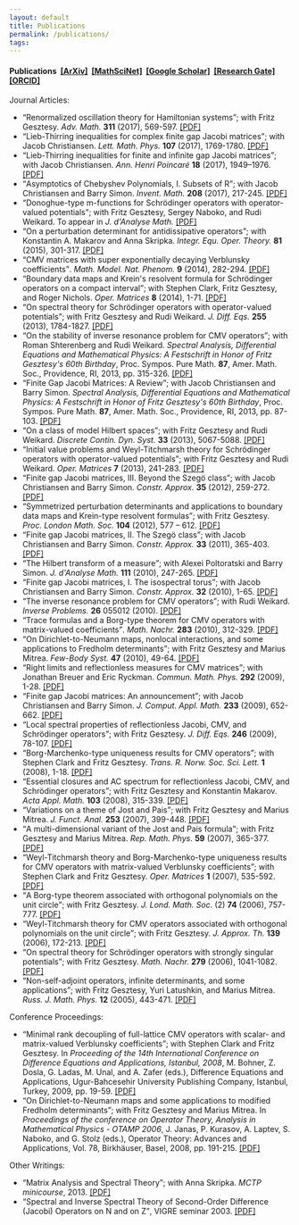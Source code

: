 ```yaml
---
layout: default
title: Publications
permalink: /publications/
tags: 
---
```


<h4>Publications&nbsp; 
<a href="https://arxiv.org/a/zinchenko_m_1" target="_blank">[ArXiv]</a>&nbsp;
<a href="http://www.ams.org/mathscinet/search/author.html?mrauthid=778212" target="_blank">[MathSciNet]</a>&nbsp;
<a href="http://scholar.google.com/citations?user=SW1Lc4YAAAAJ" target="_blank">[Google Scholar]</a>&nbsp; 
<a href="http://www.researchgate.net/profile/Maxim_Zinchenko" target="_blank">[Research Gate]</a>&nbsp; 
<a href="http://orcid.org/0000-0002-9559-0650" target="_blank">[ORCID]</a>&nbsp; 
</h4>


Journal Articles:
<ul>

<li>
<q>Renormalized oscillation theory for Hamiltonian systems</q>; 
with Fritz Gesztesy. 
<i>Adv. Math.</i> <b>311</b> (2017), 569-597.
<a href="https://sites.google.com/site/maximmath/publications/GZ-MatrixOscillation.pdf?attredirects=0" target="_blank">[PDF]</a>
</li>

<li>
<q>Lieb-Thirring inequalities for complex finite gap Jacobi matrices</q>; 
with Jacob Christiansen. 
<i>Lett. Math. Phys.</i> <b>107</b> (2017), 1769-1780.
<a href="https://sites.google.com/site/maximmath/publications/LTcomplex.pdf?attredirects=0" target="_blank">[PDF]</a>
</li>

<li>
<q>Lieb-Thirring inequalities for finite and infinite gap Jacobi matrices</q>; 
with Jacob Christiansen. 
<i>Ann. Henri Poincaré</i> <b>18</b> (2017), 1949–1976.
<a href="https://sites.google.com/site/maximmath/publications/LiebThirring.pdf?attredirects=0" target="_blank">[PDF]</a>
</li>

<li>
<q>Asymptotics of Chebyshev Polynomials, I. Subsets of R</q>; 
with Jacob Christiansen and Barry Simon. 
<i>Invent. Math.</i> <b>208</b> (2017), 217-245. 
<a href="https://sites.google.com/site/maximmath/publications/cheb1.pdf?attredirects=0" target="_blank">[PDF]</a>
</li>

<li>
<q>Donoghue-type m-functions for Schrödinger operators with operator-valued potentials</q>; 
with Fritz Gesztesy, Sergey Naboko, and Rudi Weikard. 
To appear in <i>J. d'Analyse Math.</i> 
<a href="https://sites.google.com/site/maximmath/publications/GNWZ-Donoghue.pdf?attredirects=0" target="_blank">[PDF]</a>
</li>

<li><q>On a perturbation determinant for antidissipative operators</q>; 
with Konstantin A. Makarov and Anna Skripka.
<i>Integr. Equ. Oper. Theory.</i> <b>81</b> (2015), 301-317. 
<a href="https://sites.google.com/site/maximmath/publications/MSZ-disstrace.pdf?attredirects=0" target="_blank">[PDF]</a>
</li>

<li>
<q>CMV matrices with super exponentially decaying Verblunsky coefficients</q>.
<i>Math. Model. Nat. Phenom.</i> <b>9</b> (2014), 282-294. 
<a href="https://sites.google.com/site/maximmath/publications/CMVSupExp.pdf?attredirects=0" target="_blank">[PDF]</a></li>

<li>
<q>Boundary data maps and Krein's resolvent formula for Schrödinger operators on a compact interval</q>; 
with Stephen Clark, Fritz Gesztesy, and Roger Nichols. 
<i>Oper. Matrices</i> <b>8</b> (2014), 1-71. 
<a href="https://sites.google.com/site/maximmath/publications/BD-Krein.pdf?attredirects=0" target="_blank">[PDF]</a>
</li>

<li>
<q>On spectral theory for Schrödinger operators with operator-valued potentials</q>; 
with Fritz Gesztesy and Rudi Weikard.
<i>J. Diff. Eqs.</i> <b>255</b> (2013), 1784-1827.
<a href="https://sites.google.com/site/maximmath/publications/GWZ-Spec.pdf?attredirects=0" target="_blank">[PDF]</a>
</li>

<li>
<q>On the stability of inverse resonance problem for CMV operators</q>; 
with Roman Shterenberg and Rudi Weikard.
<i>Spectral Analysis, Differential Equations and Mathematical Physics: A Festschrift in Honor of Fritz Gesztesy's 60th Birthday</i>, Proc. Sympos. Pure Math. <b>87</b>, Amer. Math. Soc., Providence, RI, 2013, pp. 315-326.
<a href="https://sites.google.com/site/maximmath/publications/CMVstab.pdf?attredirects=0" target="_blank">[PDF]</a>
</li>

<li>
<q>Finite Gap Jacobi Matrices: A Review</q>; 
with Jacob Christiansen and Barry Simon.
<i>Spectral Analysis, Differential Equations and Mathematical Physics: A Festschrift in Honor of Fritz Gesztesy's 60th Birthday</i>, Proc. Sympos. Pure Math. <b>87</b>, Amer. Math. Soc., Providence, RI, 2013, pp. 87-103.
<a href="https://sites.google.com/site/maximmath/publications/CSZf.pdf?attredirects=0" target="_blank">[PDF]</a>
</li>

<li>
<q>On a class of model Hilbert spaces</q>; 
with Fritz Gesztesy and Rudi Weikard.
<i>Discrete Contin. Dyn. Syst.</i> <b>33</b> (2013), 5067-5088.
<a href="https://sites.google.com/site/maximmath/publications/GWZ-Hilbert.pdf?attredirects=0" target="_blank">[PDF]</a>
</li>

<li>
<q>Initial value problems and Weyl-Titchmarsh theory for Schrödinger operators with operator-valued potentials</q>; 
with Fritz Gesztesy and Rudi Weikard.
<i>Oper. Matrices</i> <b>7</b> (2013), 241-283.
<a href="https://sites.google.com/site/maximmath/publications/GWZ-WT.pdf?attredirects=0" target="_blank">[PDF]</a>
</li>

<li>
<q>Finite gap Jacobi matrices, III. Beyond the Szegö class</q>; 
with Jacob Christiansen and Barry Simon.
<i>Constr. Approx.</i> <b>35</b> (2012), 259-272.
<a href="https://sites.google.com/site/maximmath/publications/CSZ3.pdf?attredirects=0" target="_blank">[PDF]</a>
</li>

<li>
<q>Symmetrized perturbation determinants and applications to boundary data maps and Krein-type resolvent formulas</q>; 
with Fritz Gesztesy.
<i>Proc. London Math. Soc.</i> <b>104</b> (2012), 577 – 612.
<a href="https://sites.google.com/site/maximmath/publications/BD-Det.pdf?attredirects=0" target="_blank">[PDF]</a>
</li>

<li>
<q>Finite gap Jacobi matrices, II. The Szegö class</q>; 
with Jacob Christiansen and Barry Simon.
<i>Constr. Approx.</i> <b>33</b> (2011), 365-403.
<a href="https://sites.google.com/site/maximmath/publications/CSZ2.pdf?attredirects=0" target="_blank">[PDF]</a>
</li>

<li>
<q>The Hilbert transform of a measure</q>; 
with Alexei Poltoratski and Barry Simon.
<i>J. d'Analyse Math.</i> <b>111</b> (2010), 247-265.
<a href="https://sites.google.com/site/maximmath/publications/PSZ.pdf?attredirects=0" target="_blank">[PDF]</a>
</li>

<li>
<q>Finite gap Jacobi matrices, I. The isospectral torus</q>; 
with Jacob Christiansen and Barry Simon.
<i>Constr. Approx.</i> <b>32</b> (2010), 1-65.
<a href="https://sites.google.com/site/maximmath/publications/CSZ1.pdf?attredirects=0" target="_blank">[PDF]</a>
</li>

<li>
<q>The inverse resonance problem for CMV operators</q>; 
with Rudi Weikard.
<i>Inverse Problems.</i> <b>26</b> 055012 (2010).
<a href="https://sites.google.com/site/maximmath/publications/CMVres.pdf?attredirects=0" target="_blank">[PDF]</a>
</li>

<li>
<q>Trace formulas and a Borg-type theorem for CMV operators with matrix-valued coefficients</q>.
<i>Math. Nachr.</i> <b>283</b> (2010), 312-329.
<a href="https://sites.google.com/site/maximmath/publications/BorgOPUCmatrix.pdf?attredirects=0" target="_blank">[PDF]</a>
</li>

<li>
<q>On Dirichlet-to-Neumann maps, nonlocal interactions, and some applications to Fredholm determinants</q>; 
with Fritz Gesztesy and Marius Mitrea.
<i>Few-Body Syst.</i> <b>47</b> (2010), 49-64.
<a href="https://sites.google.com/site/maximmath/publications/GMZGraz.pdf?attredirects=0" target="_blank">[PDF]</a>
</li>

<li>
<q>Right limits and reflectionless measures for CMV matrices</q>; 
with Jonathan Breuer and Eric Ryckman.
<i>Commun. Math. Phys.</i> <b>292</b> (2009), 1-28.
<a href="https://sites.google.com/site/maximmath/publications/BRZ.pdf?attredirects=0" target="_blank">[PDF]</a>
</li>

<li>
<q>Finite gap Jacobi matrices: An announcement</q>; 
with Jacob Christiansen and Barry Simon.
<i>J. Comput. Appl. Math.</i> <b>233</b> (2009), 652-662.
<a href="https://sites.google.com/site/maximmath/publications/CSZ-Announcement.pdf?attredirects=0" target="_blank">[PDF]</a>
</li>

<li>
<q>Local spectral properties of reflectionless Jacobi, CMV, and Schrödinger operators</q>; 
with Fritz Gesztesy.
<i>J. Diff. Eqs.</i> <b>246</b> (2009), 78-107.
<a href="https://sites.google.com/site/maximmath/publications/ReflJacCMVS.pdf?attredirects=0" target="_blank">[PDF]</a>
</li>

<li>
<q>Borg-Marchenko-type uniqueness results for CMV operators</q>; 
with Stephen Clark and Fritz Gesztesy.
<i>Trans. R. Norw. Soc. Sci. Lett.</i> <b>1</b> (2008), 1-18.
<a href="https://sites.google.com/site/maximmath/publications/CGZscalar.pdf?attredirects=0" target="_blank">[PDF]</a>
</li>

<li>
<q>Essential closures and AC spectrum for reflectionless Jacobi, CMV, and Schrödinger operators</q>; 
with Fritz Gesztesy and Konstantin Makarov.
<i>Acta Appl. Math.</i> <b>103</b> (2008), 315-339.
<a href="https://sites.google.com/site/maximmath/publications/ACJacCMVS.pdf?attredirects=0" target="_blank">[PDF]</a>
</li>

<li>
<q>Variations on a theme of Jost and Pais</q>; 
with Fritz Gesztesy and Marius Mitrea.
<i>J. Funct. Anal.</i> <b>253</b> (2007), 399-448.
<a href="https://sites.google.com/site/maximmath/publications/GMZ.pdf?attredirects=0" target="_blank">[PDF]</a>
</li>

<li>
<q>A multi-dimensional variant of the Jost and Pais formula</q>; 
with Fritz Gesztesy and Marius Mitrea.
<i>Rep. Math. Phys.</i> <b>59</b> (2007), 365-377.
<a href="https://sites.google.com/site/maximmath/publications/GMZWroclaw.pdf?attredirects=0" target="_blank">[PDF]</a>
</li>

<li>
<q>Weyl-Titchmarsh theory and Borg-Marchenko-type uniqueness results for CMV operators with matrix-valued Verblunsky coefficients</q>; 
with Stephen Clark and Fritz Gesztesy.
<i>Oper. Matrices</i> <b>1</b> (2007), 535-592.
<a href="https://sites.google.com/site/maximmath/publications/CGZmatrix.pdf?attredirects=0" target="_blank">[PDF]</a>
</li>

<li>
<q>A Borg-type theorem associated with orthogonal polynomials on the unit circle</q>; 
with Fritz Gesztesy.
<i>J. Lond. Math. Soc.</i> (2) <b>74</b> (2006), 757-777.
<a href="https://sites.google.com/site/maximmath/publications/BorgOPUC.pdf?attredirects=0" target="_blank">[PDF]</a> 
</li>

<li>
<q>Weyl-Titchmarsh theory for CMV operators associated with orthogonal polynomials on the unit circle</q>; 
with Fritz Gesztesy.
<i>J. Approx. Th.</i> <b>139</b> (2006), 172-213.
<a href="https://sites.google.com/site/maximmath/publications/WTOPUC.pdf?attredirects=0" target="_blank">[PDF]</a> 
</li>

<li>
<q>On spectral theory for Schrödinger operators with strongly singular potentials</q>; 
with Fritz Gesztesy.
<i>Math. Nachr.</i> <b>279</b> (2006), 1041-1082.
<a href="https://sites.google.com/site/maximmath/publications/WT.pdf?attredirects=0" target="_blank">[PDF]</a> 
</li>

<li>
<q>Non-self-adjoint operators, infinite determinants, and some applications</q>; 
with Fritz Gesztesy, Yuri Latushkin, and Marius Mitrea.
<i>Russ. J. Math. Phys.</i> <b>12</b> (2005), 443-471.
<a href="https://sites.google.com/site/maximmath/publications/GLMZ.pdf?attredirects=0" target="_blank">[PDF]</a>
</li>
</ul>


Conference Proceedings:
<ul>

<li>
<q>Minimal rank decoupling of full-lattice CMV operators with scalar- and matrix-valued Verblunsky coefficients</q>; 
with Stephen Clark and Fritz Gesztesy.
In <i>Proceeding of the 14th International Conference on Difference Equations and Applications, Istanbul, 2008</i>, M. Bohner, Z. Dosla, G. Ladas, M. Unal, and A. Zafer (eds.), Difference Equations and Applications, Ugur-Bahcesehir University Publishing Company, Istanbul, Turkey, 2009, pp. 19-59.
<a href="https://sites.google.com/site/maximmath/publications/CGZrank.pdf?attredirects=0" target="_blank">[PDF]</a>
</li>

<li>
<q>On Dirichlet-to-Neumann maps and some applications to modified Fredholm  determinants</q>; 
with Fritz Gesztesy and Marius Mitrea.
In <i>Proceedings of the conference on Operator Theory, Analysis in Mathematical Physics - OTAMP 2006</i>, J. Janas, P. Kurasov, A. Laptev, S. Naboko, and G. Stolz (eds.), Operator Theory: Advances and Applications, Vol. 78, Birkhäuser, Basel, 2008, pp. 191-215.
<a href="https://sites.google.com/site/maximmath/publications/GMZLund.pdf?attredirects=0" target="_blank">[PDF]</a>
</li>
</ul>


Other Writings:
<ul>

<li>
<q>Matrix Analysis and Spectral Theory</q>; 
with Anna Skripka. 
<i>MCTP minicourse</i>, 2013. 
<a href="https://sites.google.com/site/maximmath/publications/LinAlg%26SpTh.pdf?attredirects=0" target="_blank">[PDF]</a>
</li>

<li>
<q>Spectral and Inverse Spectral Theory of Second-Order Difference (Jacobi) Operators on N and on Z</q>, 
VIGRE seminar 2003. 
<a href="https://sites.google.com/site/maximmath/publications/Jacobi-VIGRE.pdf?attredirects=0" target="_blank">[PDF]</a>
</li>
</ul>


